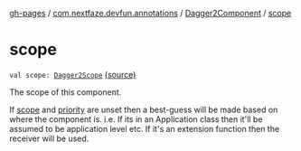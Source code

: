 [gh-pages](../../index.md) / [com.nextfaze.devfun.annotations](../index.md) / [Dagger2Component](index.md) / [scope](./scope.md)

# scope

`val scope: `[`Dagger2Scope`](../-dagger2-scope/index.md) [(source)](https://github.com/NextFaze/dev-fun/tree/master/devfun-annotations/src/main/java/com/nextfaze/devfun/annotations/Dagger2.kt#L49)

The scope of this component.

If [scope](./scope.md) and [priority](priority.md) are unset then a best-guess will be made based on where the component is.
i.e. If its in an Application class then it'll be assumed to be application level etc.
If it's an extension function then the receiver will be used.

